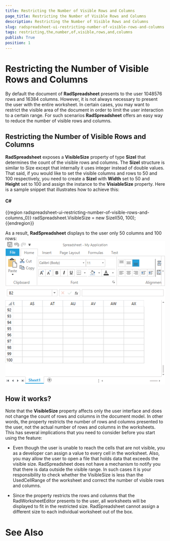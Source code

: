 ```yaml
---
title: Restricting the Number of Visible Rows and Columns
page_title: Restricting the Number of Visible Rows and Columns
description: Restricting the Number of Visible Rows and Columns
slug: radspreadsheet-ui-restricting-number-of-visible-rows-and-columns
tags: restricting,the,number,of,visible,rows,and,columns
publish: True
position: 1
---
```


# Restricting the Number of Visible Rows and Columns



By default the document of __RadSpreadsheet__ presents to the user 1048576 rows and 16384 columns. However, it is not always 
        necessary to present the user with the entire worksheet. In certain cases, you may want to restrict the visible area of the document in order to limit 
        the user interaction to a certain range. For such scenarios __RadSpreadsheet__ offers an easy way to reduce the number of visible 
        rows and columns.
      

## Restricting the Number of Visible Rows and Columns

__RadSpreadsheet__ exposes a __VisibleSize__ property of type __SizeI__ that 
          determines the count of the visible rows and columns. The __SizeI__ structure is similar to Size except that internally it uses 
          integer instead of double values. That said, if you would like to set the visible columns and rows to 50 and 100 respectively, you need to create a 
          __SizeI__ with __Width__ set to 50 and __Height__ set to 100 and assign the instance 
          to the __VisiableSize__ property. Here is a sample snippet that illustrates how to achieve this:
        

#### __C#__

{{region radspreadsheet-ui-restricting-number-of-visible-rows-and-columns_0}}
	            radSpreadsheet.VisibleSize = new SizeI(50, 100);
	{{endregion}}



As a result, __RadSpreadsheet__ displays to the user only 50 columns and 100 rows:
        ![Rad Spreadsheet UI Restrict Number Visible Rows Columns 1](images/RadSpreadsheet_UI_Restrict_Number_Visible_Rows_Columns1.png)

## How it works?

Note that the __VisibleSize__ property affects only the user interface and does not change the count of rows and columns 
          in the document model. In other words, the property restricts the number of rows and columns presented to the user, not the actual number 
          of rows and columns in the worksheets. This has several implications that you need to consider before you start using the feature:
        

* Even though the user is unable to reach the cells that are not visible, you as a developer can assign a value to every cell in the 
              worksheet. Also, you may allow the user to open a file that holds data that exceeds the visible size. RadSpreadsheet does not have a 
              mechanism to notify you that there is data outside the visible range. In such cases it is your responsibility to check whether the 
              VisibleSize is less than the UsedCellRange of the worksheet and correct the number of visible rows and columns.
            

* Since the property restricts the rows and columns that the RadWorksheetEditor presents to the user, all worksheets will be displayed to 
              fit in the restricted size. RadSpreadsheet cannot assign a different size to each individual worksheet out of the box.
            

# See Also

